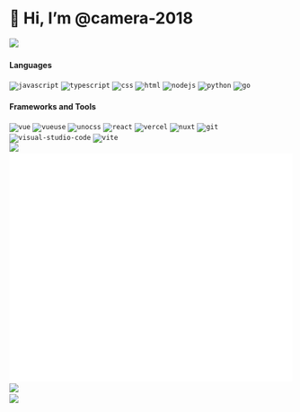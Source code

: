 # 👋 Hi, I’m @camera-2018

  <img src="https://readme-typing-svg.demolab.com?font=Consolas&pause=1000&color=0A75E3&center=true&vCenter=true&width=335&lines=Victory+Supreme+Code" />

<div class="main">

  #### Languages
  
  <div>
  <code><img height="20" src="https://cdn.svgporn.com/logos/javascript.svg" alt="javascript" /></code>
  <code><img height="20" src="https://cdn.svgporn.com/logos/typescript-icon.svg" alt="typescript" /></code>
  <code><img height="20" src="https://cdn.svgporn.com/logos/css-3.svg" alt="css" /></code>
  <code><img height="20" src="https://cdn.svgporn.com/logos/html-5.svg" alt="html" /></code>
  <code><img height="20" src="https://cdn.svgporn.com/logos/nodejs-icon.svg" alt="nodejs" /></code>
  <code><img height="20" src="https://cdn.svgporn.com/logos/python.svg" alt="python" /></code>
  <code><img height="20" src="https://cdn.svgporn.com/logos/gopher.svg" alt="go" /></code>
  </div>
  
  #### Frameworks and Tools
  
  <div>
  <code><img height="20" src="https://cdn.svgporn.com/logos/vue.svg" alt="vue" /></code>
  <code><img height="20" src="https://cdn.svgporn.com/logos/vueuse.svg" alt="vueuse" /></code>
  <code><img height="20" src="https://cdn.svgporn.com/logos/unocss.svg" alt="unocss" /></code>
  <code><img height="20" src="https://cdn.svgporn.com/logos/react.svg" alt="react" /></code>
  <code><img height="20" src="https://cdn.svgporn.com/logos/vercel-icon.svg" alt="vercel" /></code>
  <code><img height="20" src="https://cdn.svgporn.com/logos/nuxt-icon.svg" alt="nuxt" /></code>
  <code><img height="20" src="https://cdn.svgporn.com/logos/git-icon.svg" alt="git" /></code>
  <code><img height="20" src="https://cdn.svgporn.com/logos/visual-studio-code.svg" alt="visual-studio-code" /></code>
  <code><img height="20" src="https://cdn.svgporn.com/logos/vitejs.svg" alt="vite" /></code>
  </div>
  
  <div>
  <img src="https://github-readme-stats-xyxsw.vercel.app/api?username=camera-2018&hide_title=true&hide_border=true&show_icons=trueline_height=21&text_color=000&icon_color=000&theme=graywhite&card_width=495&show_icons=true" />
  </div>
  
</div>


<div>
<img src="/github-metrics.svg" />
</div>

<div>
<img src="https://count.getloli.com/get/@:camera-2018" / >
</div>
<div>
<img src="https://wakatime.com/share/@xyxsw/baf43608-e008-4d37-a239-bb2ca2b127b9.svg" / >
</div>



